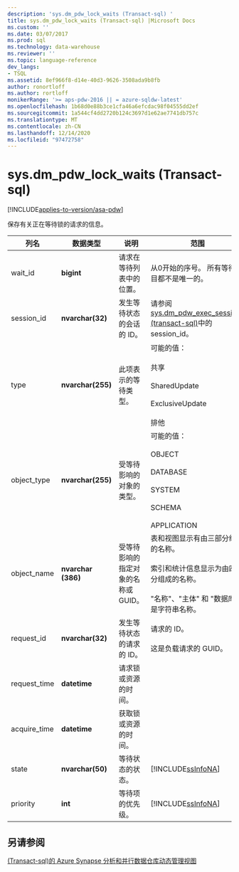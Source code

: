 ```yaml
---
description: 'sys.dm_pdw_lock_waits (Transact-sql) '
title: sys.dm_pdw_lock_waits (Transact-sql) |Microsoft Docs
ms.custom: ''
ms.date: 03/07/2017
ms.prod: sql
ms.technology: data-warehouse
ms.reviewer: ''
ms.topic: language-reference
dev_langs:
- TSQL
ms.assetid: 8ef966f8-d14e-40d3-9626-3508ada9b8fb
author: ronortloff
ms.author: rortloff
monikerRange: '>= aps-pdw-2016 || = azure-sqldw-latest'
ms.openlocfilehash: 1b68d0e88b3ce1cfa46a6efcdac98f04555dd2ef
ms.sourcegitcommit: 1a544cf4dd2720b124c3697d1e62ae7741db757c
ms.translationtype: MT
ms.contentlocale: zh-CN
ms.lasthandoff: 12/14/2020
ms.locfileid: "97472758"
---
```

# <a name="sysdm_pdw_lock_waits-transact-sql"></a>sys.dm_pdw_lock_waits (Transact-sql) 
[!INCLUDE[applies-to-version/asa-pdw](../../includes/applies-to-version/asa-pdw.md)]

  保存有关正在等待锁的请求的信息。  
  
|列名|数据类型|说明|范围|  
|-----------------|---------------|-----------------|-----------|  
|wait_id|**bigint**|请求在等待列表中的位置。|从0开始的序号。 所有等待条目都不是唯一的。|  
|session_id|**nvarchar(32)**|发生等待状态的会话的 ID。|请参阅 [sys.dm_pdw_exec_sessions &#40;transact-sql&#41;](../../relational-databases/system-dynamic-management-views/sys-dm-pdw-exec-sessions-transact-sql.md)中的 session_id。|  
|type|**nvarchar(255)**|此项表示的等待类型。|可能的值：<br /><br /> 共享<br /><br /> SharedUpdate<br /><br /> ExclusiveUpdate<br /><br /> 排他|  
|object_type|**nvarchar(255)**|受等待影响的对象的类型。|可能的值：<br /><br /> OBJECT<br /><br /> DATABASE<br /><br /> SYSTEM<br /><br /> SCHEMA<br /><br /> APPLICATION|  
|object_name|**nvarchar (386)**|受等待影响的指定对象的名称或 GUID。|表和视图显示有由三部分组成的名称。<br /><br /> 索引和统计信息显示为由四部分组成的名称。<br /><br /> "名称"、"主体" 和 "数据库" 是字符串名称。|  
|request_id|**nvarchar(32)**|发生等待状态的请求的 ID。|请求的 ID。<br /><br /> 这是负载请求的 GUID。|  
|request_time|**datetime**|请求锁或资源的时间。||  
|acquire_time|**datetime**|获取锁或资源的时间。||  
|state|**nvarchar(50)**|等待状态的状态。|[!INCLUDE[ssInfoNA](../../includes/ssinfona-md.md)]|  
|priority|**int**|等待项的优先级。|[!INCLUDE[ssInfoNA](../../includes/ssinfona-md.md)]|  
  
## <a name="see-also"></a>另请参阅  
 [&#40;Transact-sql&#41;的 Azure Synapse 分析和并行数据仓库动态管理视图 ](../../relational-databases/system-dynamic-management-views/sql-and-parallel-data-warehouse-dynamic-management-views.md)  
  
  

